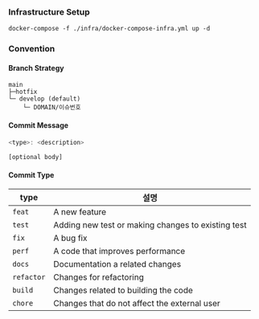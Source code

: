 ### Infrastructure Setup
`docker-compose -f ./infra/docker-compose-infra.yml up -d`

### Convention
#### Branch Strategy
```
main
├─hotfix
└─ develop (default)
    └─ DOMAIN/이슈번호
```

#### Commit Message
```javascript
<type>: <description>

[optional body]
```

#### Commit Type
| type      | 설명                                               |
|-----------|--------------------------------------------------|
| `feat`    | A new feature                                    |
| `test`    | Adding new test or making changes to existing test |
| `fix`     | A bug fix                                        |
| `perf`    | A code that improves performance                 |
| `docs`    | Documentation a related changes                  |
| `refactor` | Changes for refactoring                      |
| `build`   | Changes related to building the code             |
| `chore`   | Changes that do not affect the external user     |
